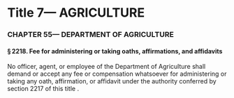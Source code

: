 
# Title 7— AGRICULTURE
### CHAPTER 55— DEPARTMENT OF AGRICULTURE
#### § 2218. Fee for administering or taking oaths, affirmations, and affidavits

No officer, agent, or employee of the Department of Agriculture shall demand or accept any fee or compensation whatsoever for administering or taking any oath, affirmation, or affidavit under the authority conferred by section 2217 of this title .
